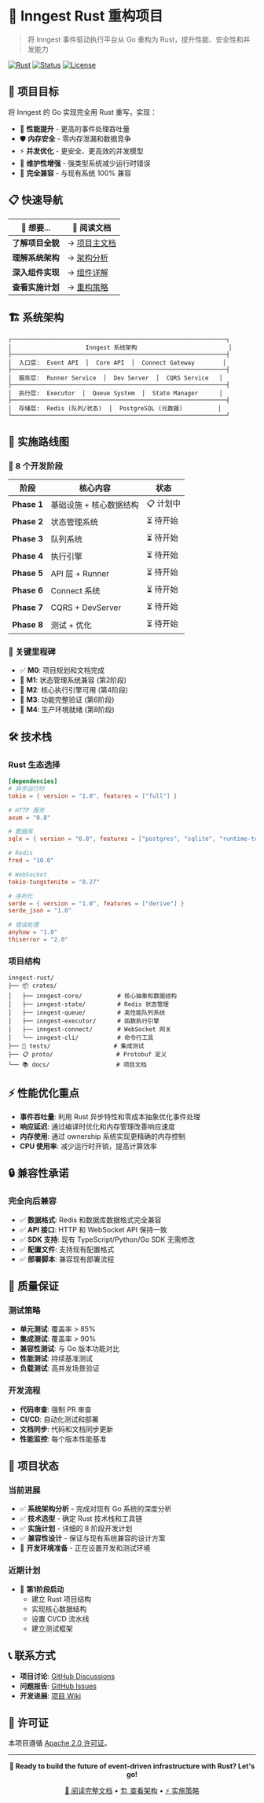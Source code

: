 # 🦀 Inngest Rust 重构项目

> 将 Inngest 事件驱动执行平台从 Go 重构为 Rust，提升性能、安全性和并发能力

[![Rust](https://img.shields.io/badge/rust-1.70+-orange.svg)](https://www.rust-lang.org)
[![Status](https://img.shields.io/badge/status-planning-blue.svg)](https://github.com/inngest/inngest)
[![License](https://img.shields.io/badge/license-Apache%202.0-green.svg)](LICENSE)

## 🎯 项目目标

将 Inngest 的 Go 实现完全用 Rust 重写，实现：

- 🚀 **性能提升** - 更高的事件处理吞吐量
- 🛡️ **内存安全** - 零内存泄漏和数据竞争
- ⚡ **并发优化** - 更安全、更高效的并发模型  
- 🔧 **维护性增强** - 强类型系统减少运行时错误
- 🔄 **完全兼容** - 与现有系统 100% 兼容

## 📋 快速导航

| 🎯 想要... | 📖 阅读文档 |
|---------|----------|
| **了解项目全貌** | → [项目主文档](./INNGEST_RUST_REWRITE_MASTER.md) |
| **理解系统架构** | → [架构分析](./INNGEST_ARCHITECTURE_ANALYSIS.md) |
| **深入组件实现** | → [组件详解](./INNGEST_COMPONENT_DETAILS.md) |
| **查看实施计划** | → [重构策略](./RUST_REWRITE_STRATEGY.md) |

## 🏗️ 系统架构

```
┌─────────────────────────────────────────────────────────────┐
│                     Inngest 系统架构                          │
├─────────────────────────────────────────────────────────────┤
│  入口层:  Event API  │  Core API  │  Connect Gateway        │
├─────────────────────────────────────────────────────────────┤  
│  服务层:  Runner Service  │  Dev Server  │  CQRS Service   │
├─────────────────────────────────────────────────────────────┤
│  执行层:  Executor  │  Queue System  │  State Manager      │
├─────────────────────────────────────────────────────────────┤
│  存储层:  Redis (队列/状态)  │  PostgreSQL (元数据)          │
└─────────────────────────────────────────────────────────────┘
```

## 🚀 实施路线图

### 📅 8 个开发阶段

| 阶段 | 核心内容 | 状态 |
|------|----------|------|
| **Phase 1** | 基础设施 + 核心数据结构 | 📋 计划中 |
| **Phase 2** | 状态管理系统 | ⏳ 待开始 |
| **Phase 3** | 队列系统 | ⏳ 待开始 |
| **Phase 4** | 执行引擎 | ⏳ 待开始 |
| **Phase 5** | API 层 + Runner | ⏳ 待开始 |
| **Phase 6** | Connect 系统 | ⏳ 待开始 |
| **Phase 7** | CQRS + DevServer | ⏳ 待开始 |
| **Phase 8** | 测试 + 优化 | ⏳ 待开始 |

### 🎯 关键里程碑

- ✅ **M0**: 项目规划和文档完成
- 🎯 **M1**: 状态管理系统兼容 (第2阶段)
- 🎯 **M2**: 核心执行引擎可用 (第4阶段)  
- 🎯 **M3**: 功能完整验证 (第6阶段)
- 🎯 **M4**: 生产环境就绪 (第8阶段)

## 🛠️ 技术栈

### Rust 生态选择

```toml
[dependencies]
# 异步运行时
tokio = { version = "1.0", features = ["full"] }

# HTTP 服务
axum = "0.8"

# 数据库
sqlx = { version = "0.8", features = ["postgres", "sqlite", "runtime-tokio"] }

# Redis
fred = "10.0"

# WebSocket  
tokio-tungstenite = "0.27"

# 序列化
serde = { version = "1.0", features = ["derive"] }
serde_json = "1.0"

# 错误处理
anyhow = "1.0"
thiserror = "2.0"
```

### 项目结构

```
inngest-rust/
├── 📦 crates/
│   ├── inngest-core/          # 核心抽象和数据结构
│   ├── inngest-state/         # Redis 状态管理
│   ├── inngest-queue/         # 高性能队列系统
│   ├── inngest-executor/      # 函数执行引擎
│   ├── inngest-connect/       # WebSocket 网关
│   └── inngest-cli/           # 命令行工具
├── 🧪 tests/                  # 集成测试
├── 📋 proto/                  # Protobuf 定义
└── 📚 docs/                   # 项目文档
```

## ⚡ 性能优化重点

- **事件吞吐量**: 利用 Rust 异步特性和零成本抽象优化事件处理
- **响应延迟**: 通过编译时优化和内存管理改善响应速度
- **内存使用**: 通过 ownership 系统实现更精确的内存控制
- **CPU 使用率**: 减少运行时开销，提高计算效率

## 🔒 兼容性承诺

### 完全向后兼容

- ✅ **数据格式**: Redis 和数据库数据格式完全兼容
- ✅ **API 接口**: HTTP 和 WebSocket API 保持一致
- ✅ **SDK 支持**: 现有 TypeScript/Python/Go SDK 无需修改
- ✅ **配置文件**: 支持现有配置格式
- ✅ **部署脚本**: 兼容现有部署流程

## 🧪 质量保证

### 测试策略
- **单元测试**: 覆盖率 > 85%
- **集成测试**: 覆盖率 > 90%  
- **兼容性测试**: 与 Go 版本功能对比
- **性能测试**: 持续基准测试
- **负载测试**: 高并发场景验证

### 开发流程
- **代码审查**: 强制 PR 审查
- **CI/CD**: 自动化测试和部署
- **文档同步**: 代码和文档同步更新
- **性能监控**: 每个版本性能基准

## 🚦 项目状态

### 当前进展

- ✅ **系统架构分析** - 完成对现有 Go 系统的深度分析
- ✅ **技术选型** - 确定 Rust 技术栈和工具链
- ✅ **实施计划** - 详细的 8 阶段开发计划
- ✅ **兼容性设计** - 保证与现有系统兼容的设计方案
- 🔄 **开发环境准备** - 正在设置开发和测试环境

### 近期计划

- 🎯 **第1阶段启动**
  - 建立 Rust 项目结构
  - 实现核心数据结构
  - 设置 CI/CD 流水线
  - 建立测试框架

## 📞 联系方式

- **项目讨论**: [GitHub Discussions](https://github.com/inngest/inngest/discussions)
- **问题报告**: [GitHub Issues](https://github.com/inngest/inngest/issues)
- **开发进展**: [项目 Wiki](https://github.com/inngest/inngest/wiki)

## 📄 许可证

本项目遵循 [Apache 2.0 许可证](LICENSE)。

---

<div align="center">

**🚀 Ready to build the future of event-driven infrastructure with Rust? Let's go!**

[📖 阅读完整文档](./INNGEST_RUST_REWRITE_MASTER.md) • [🏗️ 查看架构](./INNGEST_ARCHITECTURE_ANALYSIS.md) • [⚡ 实施策略](./RUST_REWRITE_STRATEGY.md)

</div> 